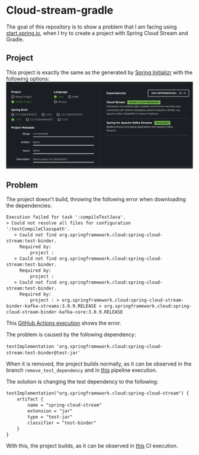 Cloud-stream-gradle
===============
The goal of this repository is to show a problem that I am facing 
using [start.spring.io](https://start.spring.io/), when I try to create a project
with Spring Cloud Stream and Gradle.

## Project
This project is exactly the same as the generated by [Spring Initializr](https://start.spring.io/)
with the following options:
![image showing the options for this project in Spring Initilizr](images/spring_initializer_cloud_stream.png)

## Problem
The project doesn't build, throwing the following error when downloading the dependencies:

```
Execution failed for task ':compileTestJava'.
> Could not resolve all files for configuration ':testCompileClasspath'.
   > Could not find org.springframework.cloud:spring-cloud-stream:test-binder.
     Required by:
         project :
   > Could not find org.springframework.cloud:spring-cloud-stream:test-binder.
     Required by:
         project :
   > Could not find org.springframework.cloud:spring-cloud-stream:test-binder.
     Required by:
         project : > org.springframework.cloud:spring-cloud-stream-binder-kafka-streams:3.0.9.RELEASE > org.springframework.cloud:spring-cloud-stream-binder-kafka-core:3.0.9.RELEASE
```

This [GitHub Actions execution](https://github.com/henriquels25/cloud-stream-gradle/runs/1506915780) shows the error.

The problem is caused by the following dependency:

`testImplementation 'org.springframework.cloud:spring-cloud-stream:test-binder@test-jar'`

When it is removed, the project builds normally, as it can be observed in the branch `remove_test_dependency`
and in [this](https://github.com/henriquels25/cloud-stream-gradle/actions/runs/404228729) pipeline execution.

The solution is changing the test dependency to the following:
```
testImplementation("org.springframework.cloud:spring-cloud-stream") {
    artifact {
        name = "spring-cloud-stream"
        extension = "jar"
        type = "test-jar"
        classifier = "test-binder"
    }
} 
```

With this, the project builds, as it can be observed in [this](https://github.com/henriquels25/cloud-stream-gradle/runs/1507742542) 
CI execution.
